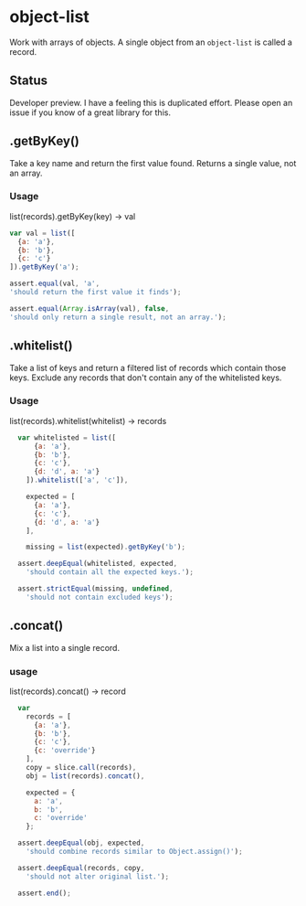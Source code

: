 # object-list

Work with arrays of objects. A single object from an `object-list` is called a record.

## Status

Developer preview. I have a feeling this is duplicated effort. Please open an issue if you know of a great library for this.

## .getByKey()

Take a key name and return the first value found. Returns a single value, not an array.

### Usage

list(records).getByKey(key) -> val

```js
var val = list([
  {a: 'a'},
  {b: 'b'},
  {c: 'c'}
]).getByKey('a');

assert.equal(val, 'a',
'should return the first value it finds');

assert.equal(Array.isArray(val), false,
'should only return a single result, not an array.');

```


## .whitelist()

Take a list of keys and return a filtered list of records which contain those keys. Exclude any records that don't contain any of the whitelisted keys.

### Usage

list(records).whitelist(whitelist) -> records

```js
  var whitelisted = list([
      {a: 'a'},
      {b: 'b'},
      {c: 'c'},
      {d: 'd', a: 'a'}
    ]).whitelist(['a', 'c']),

    expected = [
      {a: 'a'},
      {c: 'c'},
      {d: 'd', a: 'a'}
    ],

    missing = list(expected).getByKey('b');

  assert.deepEqual(whitelisted, expected,
    'should contain all the expected keys.');

  assert.strictEqual(missing, undefined,
    'should not contain excluded keys');
```


## .concat()

Mix a list into a single record.

### usage

list(records).concat() -> record

```js
  var
    records = [
      {a: 'a'},
      {b: 'b'},
      {c: 'c'},
      {c: 'override'}
    ],
    copy = slice.call(records),
    obj = list(records).concat(),

    expected = {
      a: 'a',
      b: 'b',
      c: 'override'
    };

  assert.deepEqual(obj, expected,
    'should combine records similar to Object.assign()');

  assert.deepEqual(records, copy,
    'should not alter original list.');

  assert.end();
```

